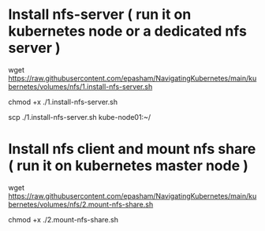 # Install nfs-server ( run it on kubernetes node or a dedicated nfs server )
wget https://raw.githubusercontent.com/epasham/NavigatingKubernetes/main/kubernetes/volumes/nfs/1.install-nfs-server.sh

chmod +x ./1.install-nfs-server.sh

scp ./1.install-nfs-server.sh kube-node01:~/

# Install nfs client and mount nfs share ( run it on kubernetes master node )
wget https://raw.githubusercontent.com/epasham/NavigatingKubernetes/main/kubernetes/volumes/nfs/2.mount-nfs-share.sh

chmod +x ./2.mount-nfs-share.sh

